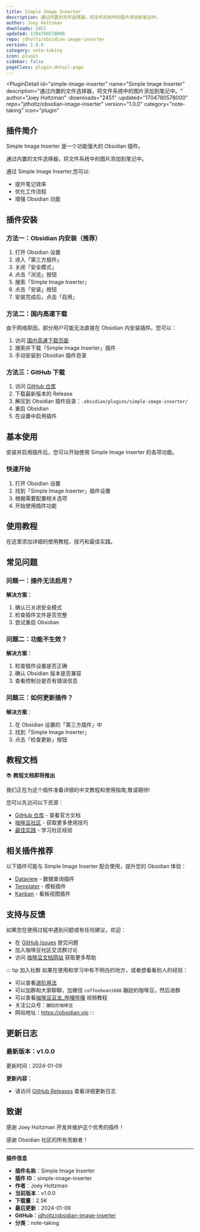 ```yaml
---
title: Simple Image Inserter
description: 通过内置的文件选择器，将文件系统中的图片添加到笔记中。
author: Joey Holtzman
downloads: 2451
updated: 1704780578000
repo: jdholtz/obsidian-image-inserter
version: 1.0.0
category: note-taking
icon: plugin
sidebar: false
pageClass: plugin-detail-page
---
```


<PluginDetail
  id="simple-image-inserter"
  name="Simple Image Inserter"
  description="通过内置的文件选择器，将文件系统中的图片添加到笔记中。"
  author="Joey Holtzman"
  :downloads="2451"
  :updated="1704780578000"
  repo="jdholtz/obsidian-image-inserter"
  version="1.0.0"
  category="note-taking"
  icon="plugin"
>

<!-- AUTO_GENERATED_START -->
## 插件简介

Simple Image Inserter 是一个功能强大的 Obsidian 插件。

通过内置的文件选择器，将文件系统中的图片添加到笔记中。

通过 Simple Image Inserter,您可以:

- 提升笔记效率
- 优化工作流程
- 增强 Obsidian 功能

<!-- AUTO_GENERATED_END -->

<!-- AUTO_GENERATED_START -->
## 插件安装

### 方法一：Obsidian 内安装（推荐）

1. 打开 Obsidian 设置
2. 进入「第三方插件」
3. 关闭「安全模式」
4. 点击「浏览」按钮
5. 搜索「Simple Image Inserter」
6. 点击「安装」按钮
7. 安装完成后，点击「启用」

### 方法二：国内高速下载

由于网络原因，部分用户可能无法直接在 Obsidian 内安装插件。您可以：

1. 访问 [国内高速下载页面](/zh/documentation/obsidian-plugins-download.html)
2. 搜索并下载「Simple Image Inserter」插件
3. 手动安装到 Obsidian 插件目录

### 方法三：GitHub 下载

1. 访问 [GitHub 仓库](https://github.com/jdholtz/obsidian-image-inserter)
2. 下载最新版本的 Release
3. 解压到 Obsidian 插件目录：`.obsidian/plugins/simple-image-inserter/`
4. 重启 Obsidian
5. 在设置中启用插件

## 基本使用

安装并启用插件后，您可以开始使用 Simple Image Inserter 的各项功能。

### 快速开始

1. 打开 Obsidian 设置
2. 找到「Simple Image Inserter」插件设置
3. 根据需要配置相关选项
4. 开始使用插件功能

<!-- AUTO_GENERATED_END -->

<!-- CUSTOM_CONTENT_START:tutorial -->
## 使用教程

在这里添加详细的使用教程、技巧和最佳实践。

<!-- CUSTOM_CONTENT_END:tutorial -->

<!-- SHARED_CONTENT_START -->
## 常见问题

### 问题一：插件无法启用？

**解决方案**：
1. 确认已关闭安全模式
2. 检查插件文件是否完整
3. 尝试重启 Obsidian

### 问题二：功能不生效？

**解决方案**：
1. 检查插件设置是否正确
2. 确认 Obsidian 版本是否兼容
3. 查看控制台是否有错误信息

### 问题三：如何更新插件？

**解决方案**：
1. 在 Obsidian 设置的「第三方插件」中
2. 找到「Simple Image Inserter」
3. 点击「检查更新」按钮

## 教程文档

📚 **教程文档即将推出**

我们正在为这个插件准备详细的中文教程和使用指南,敬请期待!

您可以先访问以下资源：
- [GitHub 仓库](https://github.com/jdholtz/obsidian-image-inserter) - 查看官方文档
- [咖啡豆社区](/zh/bases/) - 获取更多使用技巧
- [最佳实践](/zh/best-practices/) - 学习社区经验

## 相关插件推荐

以下插件可能与 Simple Image Inserter 配合使用，提升您的 Obsidian 体验：

- [Dataview](/zh/plugins/dataview.html) - 数据查询插件
- [Templater](/zh/plugins/templater-obsidian.html) - 模板插件
- [Kanban](/zh/plugins/obsidian-kanban.html) - 看板视图插件

## 支持与反馈

如果您在使用过程中遇到问题或有任何建议，欢迎：

- 在 [GitHub Issues](https://github.com/jdholtz/obsidian-image-inserter/issues) 提交问题
- 加入咖啡豆社区交流群讨论
- 访问 [咖啡豆文档网站](https://obsidian.vip) 获取更多帮助

::: tip 加入社群
如果在使用和学习中有不明白的地方，或者想看看别人的经验：
- 可以查看[进阶用法](/zh/advanced)
- 可以加群和大家聊聊，加微信 `coffeebean1688` 蹦跶的咖啡豆，然后进群
- 可以查看[咖啡豆豆龙_哔哩哔哩](https://space.bilibili.com/618777356) 视频教程
- 关注公众号：`蹦跶的咖啡豆`
- 网站地址：https://obsidian.vip
:::
<!-- SHARED_CONTENT_END -->

<!-- AUTO_GENERATED_START -->
## 更新日志

### 最新版本：v1.0.0

更新时间：2024-01-09

**更新内容**：
- 请访问 [GitHub Releases](https://github.com/jdholtz/obsidian-image-inserter/releases) 查看详细更新日志

## 致谢

感谢 Joey Holtzman 开发并维护这个优秀的插件！

感谢 Obsidian 社区的所有贡献者！

---

**插件信息**
- **插件名称**：Simple Image Inserter
- **插件 ID**：simple-image-inserter
- **作者**：Joey Holtzman
- **当前版本**：v1.0.0
- **下载量**：2.5K
- **最后更新**：2024-01-09
- **GitHub**：[jdholtz/obsidian-image-inserter](https://github.com/jdholtz/obsidian-image-inserter)
- **分类**：note-taking
<!-- AUTO_GENERATED_END -->

</PluginDetail>

